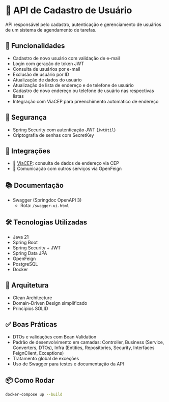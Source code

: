 # 🧾 API de Cadastro de Usuário

API responsável pelo cadastro, autenticação e gerenciamento de usuários de um sistema de agendamento de tarefas.

## 🚀 Funcionalidades

- Cadastro de novo usuário com validação de e-mail
- Login com geração de token JWT
- Consulta de usuários por e-mail
- Exclusão de usuário por ID
- Atualização de dados do usuário
- Atualização de lista de endereço e de telefone de usuário
- Cadastro de novo endereço ou telefone de usuário nas respectivas listas
- Integração com ViaCEP para preenchimento automático de endereço

## 🔐 Segurança

- Spring Security com autenticação JWT (`JwtUtil`)
- Criptografia de senhas com SecretKey

## 🔗 Integrações

- 📡 [ViaCEP](https://viacep.com.br): consulta de dados de endereço via CEP
- 🔗 Comunicação com outros serviços via OpenFeign

## 📚 Documentação

- Swagger (Springdoc OpenAPI 3)
  - Rota: `/swagger-ui.html`

## 🛠️ Tecnologias Utilizadas

- Java 21
- Spring Boot
- Spring Security + JWT
- Spring Data JPA
- OpenFeign
- PostgreSQL
- Docker

## 🧱 Arquitetura

- Clean Architecture
- Domain-Driven Design simplificado
- Princípios SOLID

## ✅ Boas Práticas

- DTOs e validações com Bean Validation
- Padrão de desenvolvimento em camadas: Controller, Business (Service, Converters, DTOs), Infra (Entities, Repositories, Security, Interfaces FeignClient, Exceptions)
- Tratamento global de exceções
- Uso de Swagger para testes e documentação da API

## 📦 Como Rodar

```bash
docker-compose up --build
